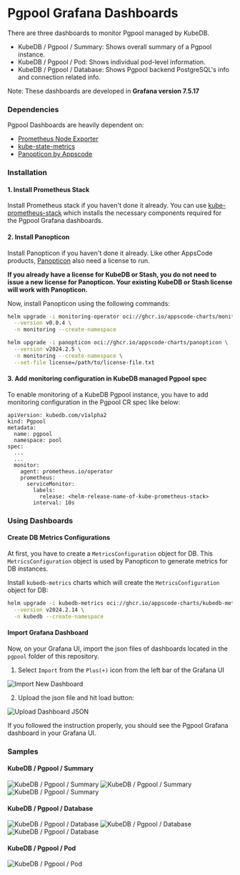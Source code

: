 # Pgpool Grafana Dashboards

There are three dashboards to monitor Pgpool managed by KubeDB.

- KubeDB / Pgpool / Summary: Shows overall summary of a Pgpool instance.
- KubeDB / Pgpool / Pod: Shows individual pod-level information.
- KubeDB / Pgpool / Database: Shows Pgpool backend PostgreSQL's info and connection related info.

Note: These dashboards are developed in **Grafana version 7.5.17**

### Dependencies

Pgpool Dashboards are heavily dependent on:

- [Prometheus Node Exporter](https://github.com/prometheus/node_exporter)
- [kube-state-metrics](https://github.com/kubernetes/kube-state-metrics)
- [Panopticon by Appscode](https://byte.builders/blog/post/introducing-panopticon/)


### Installation

#### 1. Install Prometheus Stack

Install Prometheus stack if you haven't done it already. You can use [kube-prometheus-stack](https://artifacthub.io/packages/helm/prometheus-community/kube-prometheus-stack) which installs the necessary components required for the Pgpool Grafana dashboards.

#### 2. Install Panopticon

Install Panopticon if you haven't done it already. Like other AppsCode products, [Panopticon](https://byte.builders/blog/post/introducing-panopticon/) also need a license to run.

**If you already have a license for KubeDB or Stash, you do not need to issue a new license for Panopticon. Your existing KubeDB or Stash license will work with Panopticon.**

Now, install Panopticon using the following commands:

```bash
helm upgrade -i monitoring-operator oci://ghcr.io/appscode-charts/monitoring-operator \
  --version v0.0.4 \
  -n monitoring --create-namespace

helm upgrade -i panopticon oci://ghcr.io/appscode-charts/panopticon \
  --version v2024.2.5 \
  -n monitoring --create-namespace \
  --set-file license=/path/to/license-file.txt
```

#### 3. Add monitoring configuration in KubeDB managed Pgpool spec

To enable monitoring of a KubeDB Pgpool instance, you have to add monitoring configuration in the Pgpool CR spec like below:

```
apiVersion: kubedb.com/v1alpha2
kind: Pgpool
metadata:
  name: pgpool
  namespace: pool
spec:
  ...
  ...
  monitor:
    agent: prometheus.io/operator
    prometheus:
      serviceMonitor:
        labels:
          release: <helm-release-name-of-kube-prometheus-stack>
        interval: 10s
```

### Using Dashboards

#### Create DB Metrics Configurations

At first, you have to create a `MetricsConfiguration` object for DB. This `MetricsConfiguration` object is used by Panopticon to generate metrics for DB instances.

Install `kubedb-metrics` charts which will create the `MetricsConfiguration` object for DB:

```bash
helm upgrade -i kubedb-metrics oci://ghcr.io/appscode-charts/kubedb-metrics \
  --version v2024.2.14 \
  -n kubedb --create-namespace
```

#### Import Grafana Dashboard

Now, on your Grafana UI, import the json files of dashboards located in the `pgpool` folder of this repository.


1. Select `Import` from the `Plus(+)` icon from the left bar of the Grafana UI

![Import New Dashboard](/pgpool/images/import_dashboard_1.png)

2. Upload the json file and hit load button:

![Upload Dashboard JSON](/pgpool/images/import_dashboard_2.png)


If you followed the instruction properly, you should see the Pgpool Grafana dashboard in your Grafana UI.

### Samples

####  KubeDB / Pgpool / Summary

![KubeDB / Pgpool / Summary](/pgpool/images/kubedb-pgpool-summary-1.png)
![KubeDB / Pgpool / Summary](/pgpool/images/kubedb-pgpool-summary-2.png)
![KubeDB / Pgpool / Summary](/pgpool/images/kubedb-pgpool-summary-3.png)

#### KubeDB / Pgpool / Database

![KubeDB / Pgpool / Database](/pgpool/images/kubedb-pgpool-database-1.png)
![KubeDB / Pgpool / Database](/pgpool/images/kubedb-pgpool-database-2.png)
![KubeDB / Pgpool / Database](/pgpool/images/kubedb-pgpool-database-3.png)

#### KubeDB / Pgpool / Pod

![KubeDB / Pgpool / Pod](/pgpool/images/kubedb-pgpool-pod.png)
